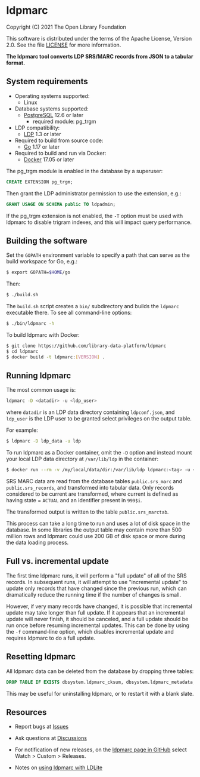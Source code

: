 ldpmarc
=======

Copyright (C) 2021 The Open Library Foundation  

This software is distributed under the terms of the Apache License, 
Version 2.0.  See the file [LICENSE](LICENSE) for more information.


__The ldpmarc tool converts LDP SRS/MARC records from JSON to a 
tabular format.__


System requirements
-------------------

* Operating systems supported:
  * Linux
* Database systems supported:
  * [PostgreSQL](https://www.postgresql.org/) 12.6 or later
    * required module: pg_trgm
* LDP compatibility:
  * [LDP](https://github.com/library-data-platform/ldp) 1.3 or later
* Required to build from source code:
  * [Go](https://golang.org/) 1.17 or later
* Required to build and run via Docker:
  * [Docker](https://docker.com) 17.05 or later

The pg_trgm module is enabled in the database by a superuser:

```sql
CREATE EXTENSION pg_trgm;
```

Then grant the LDP administrator permission to use the extension,
e.g.:
```sql
GRANT USAGE ON SCHEMA public TO ldpadmin;
```

If the pg_trgm extension is not enabled, the `-T` option must be used
with ldpmarc to disable trigram indexes, and this will impact query
performance.


Building the software
---------------------

Set the `GOPATH` environment variable to specify a path that can serve 
as the build workspace for Go, e.g.:

```bash
$ export GOPATH=$HOME/go
```

Then:

```bash
$ ./build.sh
```

The `build.sh` script creates a `bin/` subdirectory and builds the
`ldpmarc` executable there.  To see all command-line options:

```bash
$ ./bin/ldpmarc -h
```

To build ldpmarc with Docker:

```bash
$ git clone https://github.com/library-data-platform/ldpmarc
$ cd ldpmarc
$ docker build -t ldpmarc:[VERSION] . 
```


Running ldpmarc
---------------

The most common usage is:

```bash
ldpmarc -D <datadir> -u <ldp_user>
```

where `datadir` is an LDP data directory containing `ldpconf.json`,
and `ldp_user` is the LDP user to be granted select privileges on the
output table.

For example:

```bash
$ ldpmarc -D ldp_data -u ldp
```

To run ldpmarc as a Docker container, omit the `-D` option and instead
mount your local LDP data directory at `/var/lib/ldp` in the
container:

```bash
$ docker run --rm -v /my/local/data/dir:/var/lib/ldp ldpmarc:<tag> -u <ldp_user>
```

SRS MARC data are read from the database tables `public.srs_marc` and
`public.srs_records`, and transformed into tabular data.  Only records
considered to be current are transformed, where current is defined as
having state = `ACTUAL` and an identifier present in `999$i`.

The transformed output is written to the table `public.srs_marctab`.

This process can take a long time to run and uses a lot of disk space
in the database.  In some libraries the output table may contain more
than 500 million rows and ldpmarc could use 200 GB of disk space or
more during the data loading process.


Full vs. incremental update
---------------------------

The first time ldpmarc runs, it will perform a "full update" of all of
the SRS records.  In subsequent runs, it will attempt to use
"incremental update" to update only records that have changed since
the previous run, which can dramatically reduce the running time if
the number of changes is small.

However, if very many records have changed, it is possible that
incremental update may take longer than full update.  If it appears
that an incremental update will never finish, it should be canceled,
and a full update should be run once before resuming incremental
updates.  This can be done by using the `-f` command-line option,
which disables incremental update and requires ldpmarc to do a full
update.


Resetting ldpmarc
-----------------

All ldpmarc data can be deleted from the database by dropping three
tables:

```sql
DROP TABLE IF EXISTS dbsystem.ldpmarc_cksum, dbsystem.ldpmarc_metadata, public.srs_marctab;
```

This may be useful for uninstalling ldpmarc, or to restart it with a
blank slate.


Resources
---------

* Report bugs at
  [Issues](https://github.com/library-data-platform/ldpmarc/issues)

* Ask questions at
  [Discussions](https://github.com/library-data-platform/ldpmarc/discussions)

* For notification of new releases, on the [ldpmarc page in
  GitHub](https://github.com/library-data-platform/ldpmarc) select
  Watch > Custom > Releases.

* Notes on [using ldpmarc with
  LDLite](https://github.com/library-data-platform/ldlite/blob/main/srs.md)

